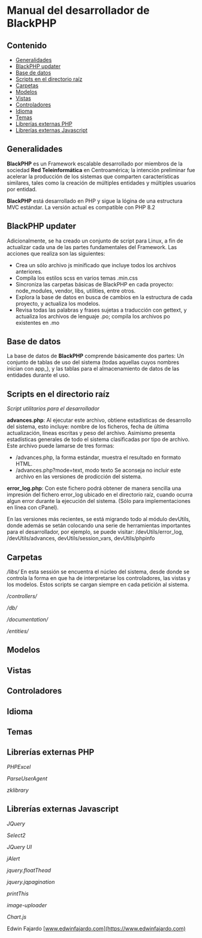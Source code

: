 Manual del desarrollador de BlackPHP
====================================

Contenido
---------
* [Generalidades](#Generalidades)
* [BlackPHP updater](#BlackPHP-updater)
* [Base de datos](#Base-de-datos)
* [Scripts en el directorio raíz](#Scripts-en-el-directorio-raíz)
* [Carpetas](#Carpetas)
* [Modelos](#Modelos)
* [Vistas](#Vistas)
* [Controladores](#Controladores)
* [Idioma](#Idioma)
* [Temas](#Temas)
* [Librerías externas PHP](#Librerías-externas-PHP)
* [Librerías externas Javascript](#Librerías-externas-Javascript)

Generalidades
-----------------
**BlackPHP** es un Framework escalable desarrollado por miembros de la sociedad **Red Teleinformática** en Centroamérica; la intención preliminar fue acelerar la producción de los sistemas que comparten características similares, tales como la creación de múltiples entidades y múltiples usuarios por entidad.

**BlackPHP** está desarrollado en PHP y sigue la lógina de una estructura MVC estándar. La versión actual es compatible con PHP 8.2

BlackPHP updater
----------------
Adicionalmente, se ha creado un conjunto de script para Linux, a fin de actualizar cada una de las partes fundamentales del Framework. Las acciones que realiza son las siguientes:
- Crea un sólo archivo js minificado que incluye todos los archivos anteriores.
- Compila los estilos scss en varios temas .min.css
- Sincroniza las carpetas básicas de BlackPHP en cada proyecto: node_modules, vendor, libs, utilities, entre otros.
- Explora la base de datos en busca de cambios en la estructura de cada proyecto, y actualiza los modelos.
- Revisa todas las palabras y frases sujetas a traducción con gettext, y actualiza los archivos de lenguaje .po; compila los archivos po existentes en .mo

Base de datos
-------------
La base de datos de **BlackPHP** comprende básicamente dos partes: Un conjunto de tablas de uso del sistema (todas aquellas cuyos nombres inician con app_), y las tablas para el almacenamiento de datos de las entidades durante el uso.

Scripts en el directorio raíz
-----------------------------
*Script utilitarios para el desarrollador*

**advances.php**: Al ejecutar este archivo, obtiene estadísticas de desarrollo del sistema, esto incluye: nombre de los ficheros, fecha de última actualización, líneas escritas y peso del archivo. Asimismo presenta estadísticas generales de todo el sistema clasificadas por tipo de archivo.
Este archivo puede lamarse de tres formas:
- /advances.php, la forma estándar, muestra el resultado en formato HTML.
- /advances.php?mode=text, modo texto
Se aconseja no incluir este archivo en las versiones de prodicción del sistema.

**error_log.php**: Con este fichero podrá obtener de manera sencilla una impresión del fichero error_log ubicado en el directorio raíz, cuando ocurra algun error durante la ejecución del sistema. (Sólo para implementaciones en línea con cPanel).

En las versiones más recientes, se está migrando todo al módulo devUtils, donde además se setán colocando una serie de herramientas importantes para el desarrollador, por ejemplo, se puede visitar: /devUtils/error_log, /devUtils/advances, devUtils/session_vars, devUtils/phpinfo

Carpetas
--------
*/libs/*
En esta sessión se encuentra el núcleo del sistema, desde donde se controla la forma en que ha de interpretarse los controladores, las vistas y los modelos. Estos scripts se cargan siempre en cada petición al sistema.

*/controllers/*

*/db/*

*/documentation/*

*/entities/*

Modelos
-------

Vistas
------

Controladores
-------------

Idioma
------

Temas
-----

Librerías externas PHP
--------------------------------------
*PHPExcel*

*ParseUserAgent*

*zklibrary*

Librerías externas Javascript
---------------------------------------------
*JQuery*

*Select2*

*JQuery UI*

*jAlert*

*jquery.floatThead*

*jquery.jqpagination*

*printThis*

*image-uploader*

*Chart.js*

Edwin Fajardo
[www.edwinfajardo.com](https://www.edwinfajardo.com)
